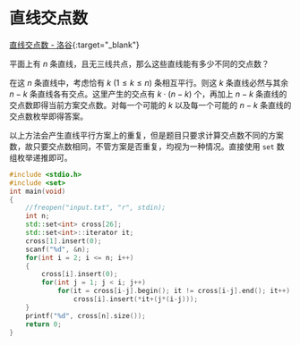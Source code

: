 # 直线交点数

[直线交点数 - 洛谷](https://www.luogu.com.cn/problem/P2789){:target="_blank"}

平面上有 $n$ 条直线，且无三线共点，那么这些直线能有多少不同的交点数？

在这 $n$ 条直线中，考虑恰有 $k\ (1 \le k \le n)$ 条相互平行。则这 $k$ 条直线必然与其余 $n-k$ 条直线各有交点。这里产生的交点有 $k\cdot(n-k)$ 个，再加上 $n-k$ 条直线的交点数即得当前方案交点数。对每一个可能的 $k$ 以及每一个可能的 $n-k$ 条直线的交点数枚举即得答案。

以上方法会产生直线平行方案上的重复，但是题目只要求计算交点数不同的方案数，故只要交点数相同，不管方案是否重复，均视为一种情况。直接使用 `set` 数组枚举递推即可。

```c++
#include <stdio.h>
#include <set>
int main(void)
{
    //freopen("input.txt", "r", stdin);
    int n;
    std::set<int> cross[26];
    std::set<int>::iterator it;
    cross[1].insert(0);
    scanf("%d", &n);
    for(int i = 2; i <= n; i++)
    {
        cross[i].insert(0);
        for(int j = 1; j < i; j++)
            for(it = cross[i-j].begin(); it != cross[i-j].end(); it++)
                cross[i].insert(*it+(j*(i-j)));
    }
    printf("%d", cross[n].size());
    return 0;
}
```
